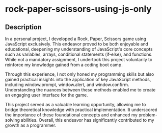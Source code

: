 # rock-paper-scissors-using-js-only

## Description  

In a personal project, I developed a Rock, Paper, Scissors game using JavaScript exclusively. This endeavor proved to be both enjoyable and educational, deepening my understanding of JavaScript's core concepts such as variables, arrays, conditional statements (if-else), and functions. While not a mandatory assignment, I undertook this project voluntarily to reinforce my knowledge gained from a coding boot camp.

Through this experience, I not only honed my programming skills but also gained practical insights into the application of key JavaScript methods, including window.prompt, window.alert, and window.confirm. Understanding the nuances between these methods enabled me to create an engaging user interface for the game.

This project served as a valuable learning opportunity, allowing me to bridge theoretical knowledge with practical implementation. It underscored the importance of these foundational concepts and enhanced my problem-solving abilities. Overall, this endeavor has significantly contributed to my growth as a programmer.